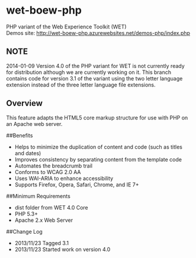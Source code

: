 wet-boew-php
============

PHP variant of the Web Experience Toolkit (WET)<br />
Demos site: http://wet-boew-php.azurewebsites.net/demos-php/index.php

## NOTE
2014-01-09 Version 4.0 of the PHP variant for WET is not currently ready for distribution although we are currently working on it. This branch contains code for version 3.1 of the variant using the two letter language extension instead of the three letter language file extensions.

## Overview

This feature adapts the HTML5 core markup structure for use with PHP on an Apache web server. 

##Benefits

* Helps to minimize the duplication of content and code (such as titles and dates)
* Improves consistency by separating content from the template code
* Automates the breadcrumb trail
* Conforms to WCAG 2.0 AA
* Uses WAI-ARIA to enhance accessibility
* Supports Firefox, Opera, Safari, Chrome, and IE 7+ 

##Minimum Requirements

* dist folder from WET 4.0 Core
* PHP 5.3+
* Apache 2.x Web Server

##Change Log
* 2013/11/23 Tagged 3.1
* 2013/11/23 Started work on version 4.0
